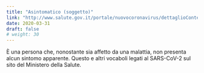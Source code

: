 ```yaml
---
title: "Asintomatico (soggetto)"
link: "http://www.salute.gov.it/portale/nuovocoronavirus/dettaglioContenutiNuovoCoronavirus.jsp?lingua=italiano&id=5372&area=nuovoCoronavirus&menu=vuoto"
date: 2020-03-31
draft: false
# weight: 30
---
```


È una persona che, nonostante sia affetto da una malattia, non presenta alcun sintomo apparente. Questo e altri vocaboli legati al SARS-CoV-2 sul sito del Ministero della Salute.
